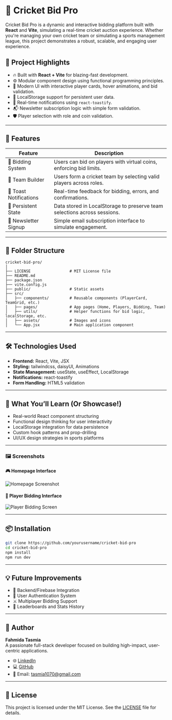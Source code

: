 
# 🏏 Cricket Bid Pro

Cricket Bid Pro is a dynamic and interactive bidding platform built with **React** and **Vite**, simulating a real-time cricket auction experience. Whether you're managing your own cricket team or simulating a sports management league, this project demonstrates a robust, scalable, and engaging user experience.

## 🚀 Project Highlights

- 🔥 Built with **React + Vite** for blazing-fast development.
- ⚙️ Modular component design using functional programming principles.
- 🎨 Modern UI with interactive player cards, hover animations, and bid validation.
- 🧠 LocalStorage support for persistent user data.
- 📢 Real-time notifications using `react-toastify`.
- 📬 Newsletter subscription logic with simple form validation.
- 🛡️ Player selection with role and coin validation.

---

## 🧩 Features

| Feature                | Description                                                                 |
|------------------------|-----------------------------------------------------------------------------|
| 🔄 Bidding System      | Users can bid on players with virtual coins, enforcing bid limits.          |
| 🧍 Team Builder        | Users form a cricket team by selecting valid players across roles.          |
| 🔔 Toast Notifications | Real-time feedback for bidding, errors, and confirmations.                  |
| 💾 Persistent State    | Data stored in LocalStorage to preserve team selections across sessions.    |
| 📨 Newsletter Signup   | Simple email subscription interface to simulate engagement.                 |

---

## 📂 Folder Structure

```
cricket-bid-pro/
│
├── LICENSE                 # MIT License file
├── README.md
├── package.json
├── vite.config.js
├── public/                 # Static assets
├── src/
│   ├── components/         # Reusable components (PlayerCard, TeamGrid, etc.)
│   ├── pages/              # App pages (Home, Players, Bidding, Team)
│   ├── utils/              # Helper functions for bid logic, localStorage, etc.
│   ├── assets/             # Images and icons
│   └── App.jsx             # Main application component
```

---

## 🛠️ Technologies Used

- **Frontend:** React, Vite, JSX
- **Styling:** tailwindcss, daisyUI, Animations
- **State Management:** useState, useEffect, LocalStorage
- **Notifications:** react-toastify
- **Form Handling:** HTML5 validation

---

## 🧠 What You’ll Learn (Or Showcase!)

- Real-world React component structuring
- Functional design thinking for user interactivity
- LocalStorage integration for data persistence
- Custom hook patterns and prop-drilling
- UI/UX design strategies in sports platforms

---


### 🖼️ Screenshots
#### 🎮 Homepage Interface
![Homepage Screenshot](main-4.jpg)

#### 🧾 Player Bidding Interface
![Player Bidding Screen](main-2-1.jpg)

---

## 📦 Installation

```bash
git clone https://github.com/yourusername/cricket-bid-pro
cd cricket-bid-pro
npm install
npm run dev
```

---

## 💡 Future Improvements

- 🔗 Backend/Firebase Integration
- 🔐 User Authentication System
- ⚔️ Multiplayer Bidding Support
- 🏁 Leaderboards and Stats History

---

## 👤 Author

**Fahmida Tasmia**  
A passionate full-stack developer focused on building high-impact, user-centric applications.

- 🌐 [LinkedIn](https://www.linkedin.com/in/fahmida-tasmia/)
- 💻 [GitHub](https://github.com/FahmidaTasmia)
- 📧 Email: tasmia1070@gmail.com

---

## 📄 License

This project is licensed under the MIT License. See the [LICENSE](LICENSE) file for details.

